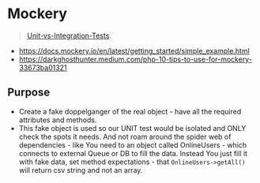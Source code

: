 # Mockery
> [Unit-vs-Integration-Tests](https://github.com/Janis-Rullis-IT/dev/blob/master/Infrastructure/Software/Unit-vs-Integration-Tests.md).

* https://docs.mockery.io/en/latest/getting_started/simple_example.html
* https://darkghosthunter.medium.com/php-10-tips-to-use-for-mockery-33673ba01321

## Purpose

* Create a fake doppelganger of the real object - have all the required attributes and methods.
* This fake object is used so our UNIT test would be isolated and ONLY check the spots it needs. And not roam around the spider web of dependencies - like You need to an object called OnlineUsers - which connects to external Queue or DB to fill the data. Instead You just fill it with fake data, set method expectations - that `OnlineUsers->getAll()` will return csv string and not an array.
